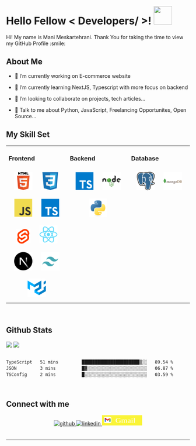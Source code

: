 

<h1> Hello Fellow < Developers/ >! <img src = "https://raw.githubusercontent.com/rahulbanerjee26/githubProfileReadmeGenerator/main/gifs/wave.gif" width = 50px height='50px'> </h1>
<p align='center'>


</p>
<div size='20px'> Hi! My name is Mani Meskartehrani. Thank You for taking the time to view my GitHub Profile :smile: 
</div>

<h2> About Me </h2>

- 🔭 I’m currently working on E-commerce website

- 🌱 I’m currently learning NextJS, Typescript with more focus on backend 

- 👯 I’m looking to collaborate on projects, tech articles... 

- 💬 Talk to me about Python, JavaScript, Freelancing Opportunites, Open Source... 

## My Skill Set  
<table><tr><td valign="top" width="33%">



### Frontend  
<div align="center">  
<a href="https://en.wikipedia.org/wiki/HTML5" target="_blank"><img style="margin: 10px" src="/assets/html5-original.svg" alt="HTML5" height="50" /></a>  
<a href="https://www.w3schools.com/css/" target="_blank"><img style="margin: 10px" src="/assets/CSS3-original.svg" alt="CSS3" height="50" /></a> 
<a href="https://www.javascript.com/" target="_blank"><img style="margin: 10px" src="/assets/JavaScript-original.svg" alt="JavaScript" height="50" /></a> 
<a href="https://www.typescriptlang.org/" target="_blank"><img style="margin: 10px" src="/assets/TypeScript-original.svg" alt="TypeScript" height="50" /></a> 
<a target="_blank"><img style="margin: 10px" src="/assets/svelte-original.svg" height="40" alt="svelte logo" height="50" /></a>
<a href="https://reactjs.org/" target="_blank"><img style="margin: 10px" src="/assets/Reactjs-original.svg" alt="React" height="50" /></a>  
<a href="https://nextjs.org/" target="_blank"><img style="margin: 10px" src="/assets/Nextjs-original.svg" alt="NextJS" height="50" /></a>  
<a href="https://www.tailwindcss.com/" target="_blank"><img style="margin: 10px" src="/assets/tailwind-original.svg" alt="Tailwind CSS" height="50" /></a>  
<a href="https://mui.com/" target="_blank"><img style="margin: 10px" src="/assets/material-ui-original.svg" alt="Material UI" height="50" /></a>  
</div>

</td><td valign="top" width="33%">



### Backend  
<div align="center">  
<a href="https://www.typescriptlang.org/" target="_blank"><img style="margin: 10px" src="/assets/TypeScript-original.svg" alt="TypeScript" height="50" /></a>    
<a href="https://nodejs.org/" target="_blank"><img style="margin: 10px" src="/assets/nodejs-original.svg" alt="Node.js" height="50" /></a>   
<a href="https://www.python.org/" target="_blank"><img style="margin: 10px" src="/assets/Python-original.svg" alt="Python" height="50" /></a>  
</div>

</td><td valign="top" width="33%">



### Database 
<div align="center">  
<a href="https://www.postgresql.org/" target="_blank"><img style="margin: 10px" src="/assets/postgresql-original.svg" alt="PostgreSQL" height="50" /></a>  
<a href="https://www.mongodb.com/" target="_blank"><img style="margin: 10px" src="/assets/mongodb-original.svg" alt="MongoDB" height="50" /></a>  
</div>

</td></tr></table>  

<br/> 


## Github Stats  
<div>
<img src="https://github-readme-stats.vercel.app/api?username=manimeskartehrani&show_icons=true&theme=transparent&count_private=true&hide_border=true" align="center" />
<img src="https://github-readme-stats.vercel.app/api/top-langs/?username=manimeskartehrani&&layout=donut&show_icons=true&theme=transparent&count_private=true&hide_border=true" align="center" />
</div>

<br/>  

   <!--START_SECTION:waka-->

```txt
TypeScript   51 mins         ██████████████████████▒░░   89.54 %
JSON         3 mins          █▓░░░░░░░░░░░░░░░░░░░░░░░   06.87 %
TSConfig     2 mins          █░░░░░░░░░░░░░░░░░░░░░░░░   03.59 %
```

<!--END_SECTION:waka-->

<br/> 
 


## Connect with me  
<div align="center">
<a href="https://github.com/manimeskartehrani" target="_blank">
<img src=https://img.shields.io/badge/github-%2324292e.svg?&style=for-the-badge&logo=github&logoColor=white alt=github style="margin-bottom: 5px;" />
</a>

<a href="https://linkedin.com/in/mani-meskartehrani" target="_blank">
<img src=https://img.shields.io/badge/linkedin-%231E77B5.svg?&style=for-the-badge&logo=linkedin&logoColor=white alt=linkedin style="margin-bottom: 5px;" />
</a>

<a href="https://mail.google.com/mail/?view=cm&fs=1&to=mani.tehrani.work@gmail.com" target="_blank">
<img src="/assets/gmail-original.svg" height="28px" width="110px" />

</a>

 
</div>  

<br/>  


----
